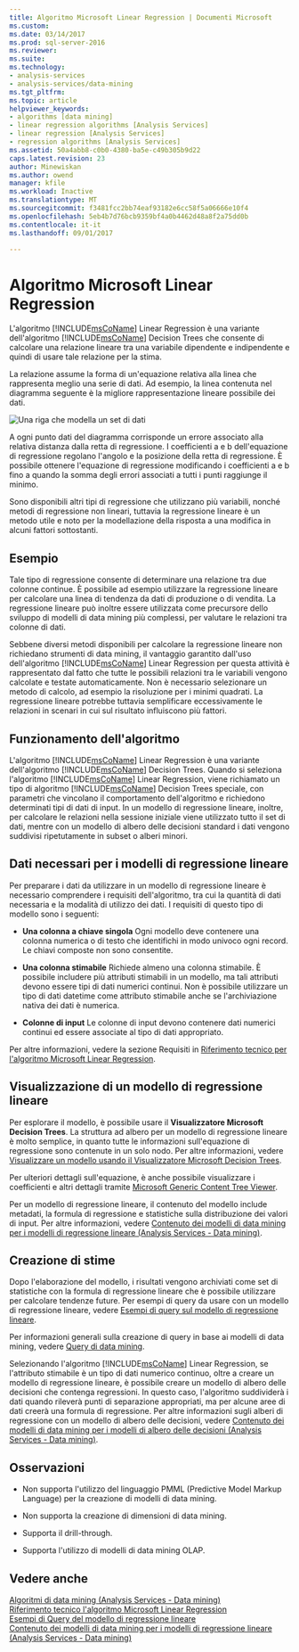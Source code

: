 ```yaml
---
title: Algoritmo Microsoft Linear Regression | Documenti Microsoft
ms.custom: 
ms.date: 03/14/2017
ms.prod: sql-server-2016
ms.reviewer: 
ms.suite: 
ms.technology:
- analysis-services
- analysis-services/data-mining
ms.tgt_pltfrm: 
ms.topic: article
helpviewer_keywords:
- algorithms [data mining]
- linear regression algorithms [Analysis Services]
- linear regression [Analysis Services]
- regression algorithms [Analysis Services]
ms.assetid: 50a4abb8-c0b0-4380-ba5e-c49b305b9d22
caps.latest.revision: 23
author: Minewiskan
ms.author: owend
manager: kfile
ms.workload: Inactive
ms.translationtype: MT
ms.sourcegitcommit: f3481fcc2bb74eaf93182e6cc58f5a06666e10f4
ms.openlocfilehash: 5eb4b7d76bcb9359bf4a0b4462d48a8f2a75dd0b
ms.contentlocale: it-it
ms.lasthandoff: 09/01/2017

---
```

# <a name="microsoft-linear-regression-algorithm"></a>Algoritmo Microsoft Linear Regression
  L'algoritmo [!INCLUDE[msCoName](../../includes/msconame-md.md)] Linear Regression è una variante dell'algoritmo [!INCLUDE[msCoName](../../includes/msconame-md.md)] Decision Trees che consente di calcolare una relazione lineare tra una variabile dipendente e indipendente e quindi di usare tale relazione per la stima.  
  
 La relazione assume la forma di un'equazione relativa alla linea che rappresenta meglio una serie di dati. Ad esempio, la linea contenuta nel diagramma seguente è la migliore rappresentazione lineare possibile dei dati.  
  
 ![Una riga che modella un set di dati](../../analysis-services/data-mining/media/linear-regression.gif "una riga che modella un set di dati")  
  
 A ogni punto dati del diagramma corrisponde un errore associato alla relativa distanza dalla retta di regressione. I coefficienti a e b dell'equazione di regressione regolano l'angolo e la posizione della retta di regressione. È possibile ottenere l'equazione di regressione modificando i coefficienti a e b fino a quando la somma degli errori associati a tutti i punti raggiunge il minimo.  
  
 Sono disponibili altri tipi di regressione che utilizzano più variabili, nonché metodi di regressione non lineari, tuttavia la regressione lineare è un metodo utile e noto per la modellazione della risposta a una modifica in alcuni fattori sottostanti.  
  
## <a name="example"></a>Esempio  
 Tale tipo di regressione consente di determinare una relazione tra due colonne continue. È possibile ad esempio utilizzare la regressione lineare per calcolare una linea di tendenza da dati di produzione o di vendita. La regressione lineare può inoltre essere utilizzata come precursore dello sviluppo di modelli di data mining più complessi, per valutare le relazioni tra colonne di dati.  
  
 Sebbene diversi metodi disponibili per calcolare la regressione lineare non richiedano strumenti di data mining, il vantaggio garantito dall'uso dell'algoritmo [!INCLUDE[msCoName](../../includes/msconame-md.md)] Linear Regression per questa attività è rappresentato dal fatto che tutte le possibili relazioni tra le variabili vengono calcolate e testate automaticamente. Non è necessario selezionare un metodo di calcolo, ad esempio la risoluzione per i minimi quadrati. La regressione lineare potrebbe tuttavia semplificare eccessivamente le relazioni in scenari in cui sul risultato influiscono più fattori.  
  
## <a name="how-the-algorithm-works"></a>Funzionamento dell'algoritmo  
 L'algoritmo [!INCLUDE[msCoName](../../includes/msconame-md.md)] Linear Regression è una variante dell'algoritmo [!INCLUDE[msCoName](../../includes/msconame-md.md)] Decision Trees. Quando si seleziona l'algoritmo [!INCLUDE[msCoName](../../includes/msconame-md.md)] Linear Regression, viene richiamato un tipo di algoritmo [!INCLUDE[msCoName](../../includes/msconame-md.md)] Decision Trees speciale, con parametri che vincolano il comportamento dell'algoritmo e richiedono determinati tipi di dati di input. In un modello di regressione lineare, inoltre, per calcolare le relazioni nella sessione iniziale viene utilizzato tutto il set di dati, mentre con un modello di albero delle decisioni standard i dati vengono suddivisi ripetutamente in subset o alberi minori.  
  
## <a name="data-required-for-linear-regression-models"></a>Dati necessari per i modelli di regressione lineare  
 Per preparare i dati da utilizzare in un modello di regressione lineare è necessario comprendere i requisiti dell'algoritmo, tra cui la quantità di dati necessaria e la modalità di utilizzo dei dati. I requisiti di questo tipo di modello sono i seguenti:  
  
-   **Una colonna a chiave singola** Ogni modello deve contenere una colonna numerica o di testo che identifichi in modo univoco ogni record. Le chiavi composte non sono consentite.  
  
-   **Una colonna stimabile** Richiede almeno una colonna stimabile. È possibile includere più attributi stimabili in un modello, ma tali attributi devono essere tipi di dati numerici continui. Non è possibile utilizzare un tipo di dati datetime come attributo stimabile anche se l'archiviazione nativa dei dati è numerica.  
  
-   **Colonne di input** Le colonne di input devono contenere dati numerici continui ed essere associate al tipo di dati appropriato.  
  
 Per altre informazioni, vedere la sezione Requisiti in [Riferimento tecnico per l'algoritmo Microsoft Linear Regression](../../analysis-services/data-mining/microsoft-linear-regression-algorithm-technical-reference.md).  
  
## <a name="viewing-a-linear-regression-model"></a>Visualizzazione di un modello di regressione lineare  
 Per esplorare il modello, è possibile usare il **Visualizzatore Microsoft Decision Trees**. La struttura ad albero per un modello di regressione lineare è molto semplice, in quanto tutte le informazioni sull'equazione di regressione sono contenute in un solo nodo. Per altre informazioni, vedere [Visualizzare un modello usando il Visualizzatore Microsoft Decision Trees](../../analysis-services/data-mining/browse-a-model-using-the-microsoft-tree-viewer.md).  
  
 Per ulteriori dettagli sull'equazione, è anche possibile visualizzare i coefficienti e altri dettagli tramite [Microsoft Generic Content Tree Viewer](../../analysis-services/data-mining/browse-a-model-using-the-microsoft-generic-content-tree-viewer.md).  
  
 Per un modello di regressione lineare, il contenuto del modello include metadati, la formula di regressione e statistiche sulla distribuzione dei valori di input. Per altre informazioni, vedere [Contenuto dei modelli di data mining per i modelli di regressione lineare &#40;Analysis Services - Data mining&#41;](../../analysis-services/data-mining/mining-model-content-for-linear-regression-models-analysis-services-data-mining.md).  
  
## <a name="creating-predictions"></a>Creazione di stime  
 Dopo l'elaborazione del modello, i risultati vengono archiviati come set di statistiche con la formula di regressione lineare che è possibile utilizzare per calcolare tendenze future. Per esempi di query da usare con un modello di regressione lineare, vedere [Esempi di query sul modello di regressione lineare](../../analysis-services/data-mining/linear-regression-model-query-examples.md).  
  
 Per informazioni generali sulla creazione di query in base ai modelli di data mining, vedere [Query di data mining](../../analysis-services/data-mining/data-mining-queries.md).  
  
 Selezionando l'algoritmo [!INCLUDE[msCoName](../../includes/msconame-md.md)] Linear Regression, se l'attributo stimabile è un tipo di dati numerico continuo, oltre a creare un modello di regressione lineare, è possibile creare un modello di albero delle decisioni che contenga regressioni. In questo caso, l'algoritmo suddividerà i dati quando rileverà punti di separazione appropriati, ma per alcune aree di dati creerà una formula di regressione. Per altre informazioni sugli alberi di regressione con un modello di albero delle decisioni, vedere [Contenuto dei modelli di data mining per i modelli di albero delle decisioni &#40;Analysis Services - Data mining&#41;](../../analysis-services/data-mining/mining-model-content-for-decision-tree-models-analysis-services-data-mining.md).  
  
## <a name="remarks"></a>Osservazioni  
  
-   Non supporta l'utilizzo del linguaggio PMML (Predictive Model Markup Language) per la creazione di modelli di data mining.  
  
-   Non supporta la creazione di dimensioni di data mining.  
  
-   Supporta il drill-through.  
  
-   Supporta l'utilizzo di modelli di data mining OLAP.  
  
## <a name="see-also"></a>Vedere anche  
 [Algoritmi di data mining &#40;Analysis Services - Data mining&#41;](../../analysis-services/data-mining/data-mining-algorithms-analysis-services-data-mining.md)   
 [Riferimento tecnico l'algoritmo Microsoft Linear Regression](../../analysis-services/data-mining/microsoft-linear-regression-algorithm-technical-reference.md)   
 [Esempi di Query del modello di regressione lineare](../../analysis-services/data-mining/linear-regression-model-query-examples.md)   
 [Contenuto dei modelli di data mining per i modelli di regressione lineare &#40;Analysis Services - Data mining&#41;](../../analysis-services/data-mining/mining-model-content-for-linear-regression-models-analysis-services-data-mining.md)  
  
  

